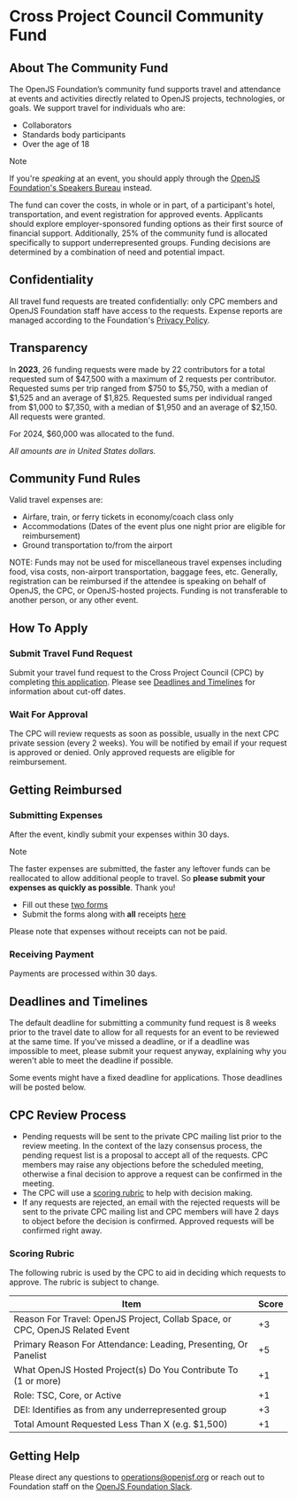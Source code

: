 # Cross Project Council Community Fund

## About The Community Fund

The OpenJS Foundation’s community fund supports travel and attendance at events and activities directly related to OpenJS projects, technologies, or goals. We support travel for individuals who are:

* Collaborators
* Standards body participants
* Over the age of 18

> [!Note]
> If you're _speaking_ at an event, you should apply through the [OpenJS Foundation's Speakers Bureau](https://openjsf.org/events#:~:text=Speakers%20Bureau) instead.

The fund can cover the costs, in whole or in part, of a participant's hotel, transportation, and event registration for approved events.
Applicants should explore employer-sponsored funding options as their first source of financial support.
Additionally, 25% of the community fund is allocated specifically to support underrepresented groups.
Funding decisions are determined by a combination of need and potential impact.

## Confidentiality

All travel fund requests are treated confidentially: only CPC members and OpenJS Foundation staff have access to the requests. Expense reports are managed according to the Foundation's [Privacy Policy](https://privacy-policy.openjsf.org/).

## Transparency

In **2023**, 26 funding requests were made by 22 contributors for a total requested sum of $47,500 with a maximum of 2 requests per contributor.
Requested sums per trip ranged from $750 to $5,750, with a median of $1,525 and an average of $1,825.
Requested sums per individual ranged from $1,000 to $7,350, with a median of $1,950 and an average of $2,150.
All requests were granted.

For 2024, $60,000 was allocated to the fund.

_All amounts are in United States dollars._

## Community Fund Rules

Valid travel expenses are:

* Airfare, train, or ferry tickets in economy/coach class only
* Accommodations (Dates of the event plus one night prior are eligible for reimbursement)
* Ground transportation to/from the airport

NOTE: Funds may not be used for miscellaneous travel expenses including food, visa costs, non-airport transportation, baggage fees, etc.
Generally, registration can be reimbursed if the attendee is speaking on behalf of OpenJS, the CPC, or OpenJS-hosted projects.
Funding is not transferable to another person, or any other event. 


## How To Apply

### Submit Travel Fund Request

Submit your travel fund request to the Cross Project Council (CPC) by completing [this application](https://forms.gle/QDt3iqoXXB5Ycovz8).
Please see [Deadlines and Timelines](#deadlines-and-timelines) for information about cut-off dates. 

### Wait For Approval

The CPC will review requests as soon as possible, usually in the next CPC private session (every 2 weeks).
You will be notified by email if your request is approved or denied. Only approved requests are eligible for reimbursement. 

## Getting Reimbursed

### Submitting Expenses

After the event, kindly submit your expenses within 30 days.

> [!Note]
> The faster expenses are submitted, the faster any leftover funds can be reallocated to allow additional people to travel. So **please submit your expenses as quickly as possible**. Thank you! 

* Fill out these [two forms](https://drive.google.com/drive/folders/1E-dTuqnIWpZN2NP-1ioAWzK_W2zSwa_P?usp=share_link)
* Submit the forms along with **all** receipts [here](https://form.asana.com/?k=S6lGzAjHv2uv7M8llnhO_w&d=9283783873717)

Please note that expenses without receipts can not be paid.

### Receiving Payment

Payments are processed within 30 days.

## Deadlines and Timelines

The default deadline for submitting a community fund request is 8 weeks prior to the travel date to allow for all requests for an event to be reviewed at the same time. If you've missed a deadline, or if a deadline was impossible to meet, please submit your request anyway, explaining why you weren't able to meet the deadline if possible.

Some events might have a fixed deadline for applications. Those deadlines will be posted below.

## CPC Review Process

- Pending requests will be sent to the private CPC mailing list prior to the review meeting.
  In the context of the lazy consensus process, the pending request list is a proposal to accept
  all of the requests. CPC members may raise any objections before the scheduled meeting,
  otherwise a final decision to approve a request can be confirmed in the meeting.
- The CPC will use a [scoring rubric](#scoring-rubric) to help with decision making.
- If any requests are rejected, an email with the rejected requests will be sent to the private
  CPC mailing list and CPC members will have 2 days to object before the decision is confirmed.
  Approved requests will be confirmed right away.

### Scoring Rubric

The following rubric is used by the CPC to aid in deciding which requests to approve. The rubric is subject to change. 

Item | Score
-- | --
Reason For Travel: OpenJS Project, Collab Space, or CPC, OpenJS Related Event | +3
Primary Reason For Attendance: Leading, Presenting, Or Panelist | +5
What OpenJS Hosted Project(s) Do You Contribute To (1 or more) | +1
Role: TSC, Core, or Active | +1
DEI: Identifies as from any underrepresented group | +3
Total Amount Requested Less Than X (e.g. $1,500) | +1


## Getting Help

Please direct any questions to operations@openjsf.org or reach out to Foundation staff on the [OpenJS Foundation Slack]([url](https://openjs-foundation.slack.com/archives/C01AM9J51J8)https://openjs-foundation.slack.com/archives/C01AM9J51J8).


